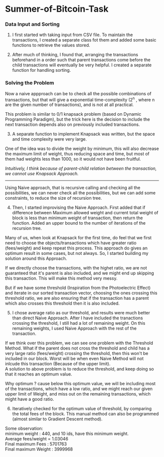 # Summer-of-Bitcoin-Task

### **Data Input and Sorting**

1. I first started wth taking input from CSV file. To maintain the transactions, I created a separate class fot them and added some basic functions to retrieve the values stored.

2. After much of thinking, I found that, arranging the transactions beforehand in a order such that parent transactions come before the child transactions will 
eventually be very helpful. I created a separate function for handling sorting.

### **Solving the Problem**

Now a naive appproach can be to check all the possible combinations of transactions, but that will give a exponential time-complexity (2<sup>n</sup> , where n are the 
given number of transactions), and is not at all practical.

This problem is similar to 0/1 knapsack problem (based on Dynamic Programming Paradigm), but the trick here is the decision to include the next transaction depends also on previously included transactions. 

3. A separate function to implement Knapsack was written, but the space and time complexity were very large.

One of the idea was to divide the weight by minimum, this will also decrease the maximum limit of weight, thus reducing space and time, but most of them had weights less than 1000, so it would not have been fruitful.

*Intuitively, I think because of parent-child relation between the transaction, we cannot use Knapsack Approach.*

---

Using Naive approach, that is recursive calling and checking all the possibilities, we can never check all the possibilities, but we can add some constraints, to reduce the size of recursion tree.

4. Then, I started improvising the Naive Approach. First added that if difference between Maximum allowed weight and current total weight of block is less than minimum weight of transaction, then return the function. 
Added an upper bound to the number of iterations of the recursion tree.

Many of us, when look at Knapsack for the first time, do feel that we first need to choose the objects/transactions which have greater ratio (fees/weight) and keep repeat this process. 
This approach do gives an optimum result in some cases, but not always. So, I started building my solution around this Approach.

If we directly choose the transactions, with the highet ratio, we are not guaranteed that it's parent is also included, and we might end up skipping this transaction. This will make this method very messy.

But if we have some threshold (Inspiration from the Photoelectric Effect) and iterate in our sorted transaction vector, choosing the ones crossing this threshold ratio, we are also ensuring that if the transaction has a parent which also crosses this threshold then it is also included.

5. I chose average ratio as our threshold, and results were much better than direct Naive Approach. After I have included the tranactions crossing the threshold, I still had a lot of remaining weight. On this remaining weights, I used Naive Approach with the rest of the transaction. 

If we think over this problem, we can see one problem with the Threshold Method. What if the parent does not cross the threshold and child has a very large ratio (fees/weight) crossing the threshold, then this won't be included in our block. Worst will be when even Naive Method will not inlcude this transaction (Because of the upper limit).<br/>
A solution to above problem is to reduce the threshold, and keep doing so that it reaches an optimum value.

Why optimum ? cause below this optimum value, we will be including most of the transactions, which have a low ratio, and we might reach our given upper limit of Weight, and miss out on the remaining transactions, which might have a good ratio.

6. Iteratively checked for the optimum value of threshold, by comparing the total fees of the block. This manual method can also be  programmed (almost similar to Gradient Descent method).


Some observation:<br/>
minimum weight : 440, and 10 ids, have this minimum weight.<br/>
Average fees/weight = 1.03046<br/>
Final maximum Fees : 5701763<br/>
Final maximum Weight : 3999968<br/>